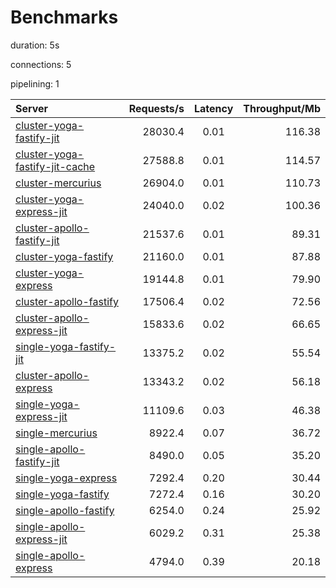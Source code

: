 # Benchmarks

duration: 5s

connections: 5

pipelining: 1


| Server                                                                                                                                         | Requests/s | Latency | Throughput/Mb |
| :--                                                                                                                                            | --:        | :-:     | --:           |
| [cluster-yoga-fastify-jit](https://github.com/TheEdoRan/node-graphql-benchmarks/blob/no-go/benchmarks/cluster-yoga-fastify-jit.js)             | 28030.4    | 0.01    | 116.38        |
| [cluster-yoga-fastify-jit-cache](https://github.com/TheEdoRan/node-graphql-benchmarks/blob/no-go/benchmarks/cluster-yoga-fastify-jit-cache.js) | 27588.8    | 0.01    | 114.57        |
| [cluster-mercurius](https://github.com/TheEdoRan/node-graphql-benchmarks/blob/no-go/benchmarks/cluster-mercurius.js)                           | 26904.0    | 0.01    | 110.73        |
| [cluster-yoga-express-jit](https://github.com/TheEdoRan/node-graphql-benchmarks/blob/no-go/benchmarks/cluster-yoga-express-jit.js)             | 24040.0    | 0.02    | 100.36        |
| [cluster-apollo-fastify-jit](https://github.com/TheEdoRan/node-graphql-benchmarks/blob/no-go/benchmarks/cluster-apollo-fastify-jit.js)         | 21537.6    | 0.01    | 89.31         |
| [cluster-yoga-fastify](https://github.com/TheEdoRan/node-graphql-benchmarks/blob/no-go/benchmarks/cluster-yoga-fastify.js)                     | 21160.0    | 0.01    | 87.88         |
| [cluster-yoga-express](https://github.com/TheEdoRan/node-graphql-benchmarks/blob/no-go/benchmarks/cluster-yoga-express.js)                     | 19144.8    | 0.01    | 79.90         |
| [cluster-apollo-fastify](https://github.com/TheEdoRan/node-graphql-benchmarks/blob/no-go/benchmarks/cluster-apollo-fastify.js)                 | 17506.4    | 0.02    | 72.56         |
| [cluster-apollo-express-jit](https://github.com/TheEdoRan/node-graphql-benchmarks/blob/no-go/benchmarks/cluster-apollo-express-jit.js)         | 15833.6    | 0.02    | 66.65         |
| [single-yoga-fastify-jit](https://github.com/TheEdoRan/node-graphql-benchmarks/blob/no-go/benchmarks/single-yoga-fastify-jit.js)               | 13375.2    | 0.02    | 55.54         |
| [cluster-apollo-express](https://github.com/TheEdoRan/node-graphql-benchmarks/blob/no-go/benchmarks/cluster-apollo-express.js)                 | 13343.2    | 0.02    | 56.18         |
| [single-yoga-express-jit](https://github.com/TheEdoRan/node-graphql-benchmarks/blob/no-go/benchmarks/single-yoga-express-jit.js)               | 11109.6    | 0.03    | 46.38         |
| [single-mercurius](https://github.com/TheEdoRan/node-graphql-benchmarks/blob/no-go/benchmarks/single-mercurius.js)                             | 8922.4     | 0.07    | 36.72         |
| [single-apollo-fastify-jit](https://github.com/TheEdoRan/node-graphql-benchmarks/blob/no-go/benchmarks/single-apollo-fastify-jit.js)           | 8490.0     | 0.05    | 35.20         |
| [single-yoga-express](https://github.com/TheEdoRan/node-graphql-benchmarks/blob/no-go/benchmarks/single-yoga-express.js)                       | 7292.4     | 0.20    | 30.44         |
| [single-yoga-fastify](https://github.com/TheEdoRan/node-graphql-benchmarks/blob/no-go/benchmarks/single-yoga-fastify.js)                       | 7272.4     | 0.16    | 30.20         |
| [single-apollo-fastify](https://github.com/TheEdoRan/node-graphql-benchmarks/blob/no-go/benchmarks/single-apollo-fastify.js)                   | 6254.0     | 0.24    | 25.92         |
| [single-apollo-express-jit](https://github.com/TheEdoRan/node-graphql-benchmarks/blob/no-go/benchmarks/single-apollo-express-jit.js)           | 6029.2     | 0.31    | 25.38         |
| [single-apollo-express](https://github.com/TheEdoRan/node-graphql-benchmarks/blob/no-go/benchmarks/single-apollo-express.js)                   | 4794.0     | 0.39    | 20.18         |
